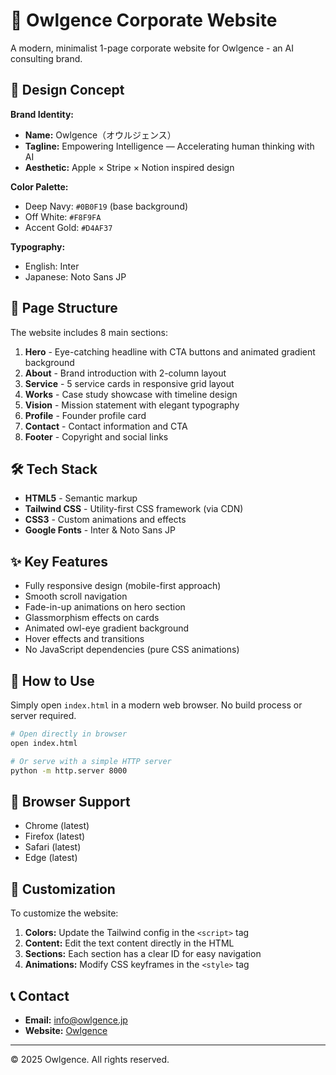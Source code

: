 # 🦉 Owlgence Corporate Website

A modern, minimalist 1-page corporate website for Owlgence - an AI consulting brand.

## 🎨 Design Concept

**Brand Identity:**
- **Name:** Owlgence（オウルジェンス）
- **Tagline:** Empowering Intelligence — Accelerating human thinking with AI
- **Aesthetic:** Apple × Stripe × Notion inspired design

**Color Palette:**
- Deep Navy: `#0B0F19` (base background)
- Off White: `#F8F9FA`
- Accent Gold: `#D4AF37`

**Typography:**
- English: Inter
- Japanese: Noto Sans JP

## 📄 Page Structure

The website includes 8 main sections:

1. **Hero** - Eye-catching headline with CTA buttons and animated gradient background
2. **About** - Brand introduction with 2-column layout
3. **Service** - 5 service cards in responsive grid layout
4. **Works** - Case study showcase with timeline design
5. **Vision** - Mission statement with elegant typography
6. **Profile** - Founder profile card
7. **Contact** - Contact information and CTA
8. **Footer** - Copyright and social links

## 🛠️ Tech Stack

- **HTML5** - Semantic markup
- **Tailwind CSS** - Utility-first CSS framework (via CDN)
- **CSS3** - Custom animations and effects
- **Google Fonts** - Inter & Noto Sans JP

## ✨ Key Features

- Fully responsive design (mobile-first approach)
- Smooth scroll navigation
- Fade-in-up animations on hero section
- Glassmorphism effects on cards
- Animated owl-eye gradient background
- Hover effects and transitions
- No JavaScript dependencies (pure CSS animations)

## 🚀 How to Use

Simply open `index.html` in a modern web browser. No build process or server required.

```bash
# Open directly in browser
open index.html

# Or serve with a simple HTTP server
python -m http.server 8000
```

## 📱 Browser Support

- Chrome (latest)
- Firefox (latest)
- Safari (latest)
- Edge (latest)

## 📝 Customization

To customize the website:

1. **Colors:** Update the Tailwind config in the `<script>` tag
2. **Content:** Edit the text content directly in the HTML
3. **Sections:** Each section has a clear ID for easy navigation
4. **Animations:** Modify CSS keyframes in the `<style>` tag

## 📞 Contact

- **Email:** info@owlgence.jp
- **Website:** [Owlgence](https://owlgence.jp)

---

© 2025 Owlgence. All rights reserved.

